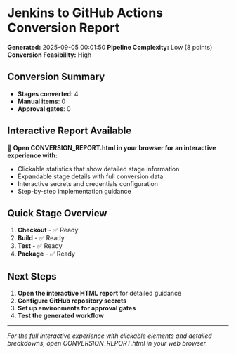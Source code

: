 # Jenkins to GitHub Actions Conversion Report

**Generated:** 2025-09-05 00:01:50
**Pipeline Complexity:** Low (8 points)
**Conversion Feasibility:** High

## Conversion Summary
- **Stages converted**: 4
- **Manual items**: 0
- **Approval gates**: 0

## Interactive Report Available
📱 **Open CONVERSION_REPORT.html in your browser for an interactive experience with:**
- Clickable statistics that show detailed stage information
- Expandable stage details with full conversion data
- Interactive secrets and credentials configuration
- Step-by-step implementation guidance

## Quick Stage Overview

1. **Checkout**  - ✅ Ready
2. **Build**  - ✅ Ready
3. **Test**  - ✅ Ready
4. **Package**  - ✅ Ready

## Next Steps
1. **Open the interactive HTML report** for detailed guidance
2. **Configure GitHub repository secrets**
3. **Set up environments for approval gates**
4. **Test the generated workflow**

---
*For the full interactive experience with clickable elements and detailed breakdowns, open CONVERSION_REPORT.html in your web browser.*